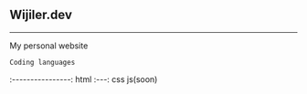 ## Wijiler.dev
---------------
My personal website

    Coding languages
  :----------------: 
  html
  :---:
  css
  js(soon)
  
